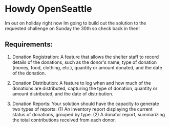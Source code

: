 # Howdy OpenSeattle
Im out on holiday right now Im going to build out the solution to the requested challenge on Sunday the 30th so check back in then!

## Requirements:
1. Donation Registration: A feature that allows the shelter staff to record details of the donations, such as the donor's name, type of donation (money, food, clothing, etc.), quantity or amount donated, and the date of the donation.

2. Donation Distribution: A feature to log when and how much of the donations are distributed, capturing the type of donation, quantity or amount distributed, and the date of distribution.

3. Donation Reports: Your solution should have the capacity to generate two types of reports: (1) An inventory report displaying the current status of donations, grouped by type. (2) A donator report, summarizing the total contributions received from each donor.